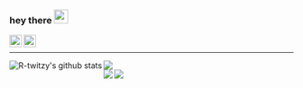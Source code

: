 ### hey there <img src="https://media.giphy.com/media/hvRJCLFzcasrR4ia7z/giphy.gif" width="25px">
<a href="https://www.instagram.com/m.ramaaa__/">
  <img align="left" alt="Rama's Instagram" width="22px" src="https://raw.githubusercontent.com/hussainweb/hussainweb/main/icons/instagram.png" />
</a>
<a href="https://www.linkedin.com/in/walyul-ahdi-maulana-ramadhan-4574b6231/">
  <img align="left" alt="Rama's LinkedIN" width="22px" src="https://raw.githubusercontent.com/peterthehan/peterthehan/master/assets/linkedin.svg" />
</a>
<br>
<hr />

<img align="left" src="https://github-readme-stats.vercel.app/api?username=R-twitzy&show_icons=true&include_all_commits=true&theme=radical" alt="R-twitzy's github stats" />
<img align="center" src="https://github-readme-stats.vercel.app/api/top-langs/?username=R-twitzy&layout=compact&theme=radical" />
<br>
<img align="center" src="https://github-profile-summary-cards.vercel.app/api/cards/profile-details?username=R-twitzy&theme=github_dark" />
<img align="left" src="https://github-profile-summary-cards.vercel.app/api/cards/productive-time?username=R-twitzy&theme=github_dark" />


